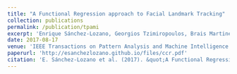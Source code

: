 ```yaml
---
title: "A Functional Regression approach to Facial Landmark Tracking"
collection: publications
permalink: /publication/tpami
excerpt: 'Enrique Sánchez-Lozano, Georgios Tzimiropoulos, Brais Martinez, Fernando De la Torre and Michel Valstar'
date: 2017-08-17
venue: 'IEEE Transactions on Pattern Analysis and Machine Intelligence (TPAMI)'
paperurl: 'http://esanchezlozano.github.io/files/ccr.pdf'
citation: 'E. Sánchez-Lozano et al. (2017). &quot;A Functional Regression approach to Facial Landmark Tracking.&quot; <i>TPAMI</i>.'
---
```

